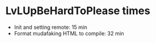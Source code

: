 # LvLUpBeHardToPlease times

- Init and setting remote: 15 min
- Format mudafaking HTML to compile: 32 min
